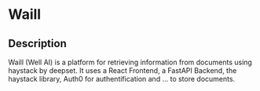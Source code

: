# Waill

## Description

Waill (Well AI) is a platform for retrieving information from documents using haystack by deepset. It uses a React Frontend, a FastAPI Backend, the haystack library, Auth0 for authentification and ... to store documents.